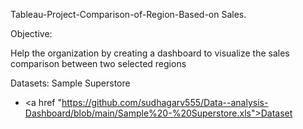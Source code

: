 Tableau-Project-Comparison-of-Region-Based-on Sales.

Objective:

Help the organization by creating a dashboard to visualize the sales comparison between two selected regions

Datasets: Sample Superstore 
- <a href "https://github.com/sudhagarv555/Data--analysis-Dashboard/blob/main/Sample%20-%20Superstore.xls">Dataset<a/>

